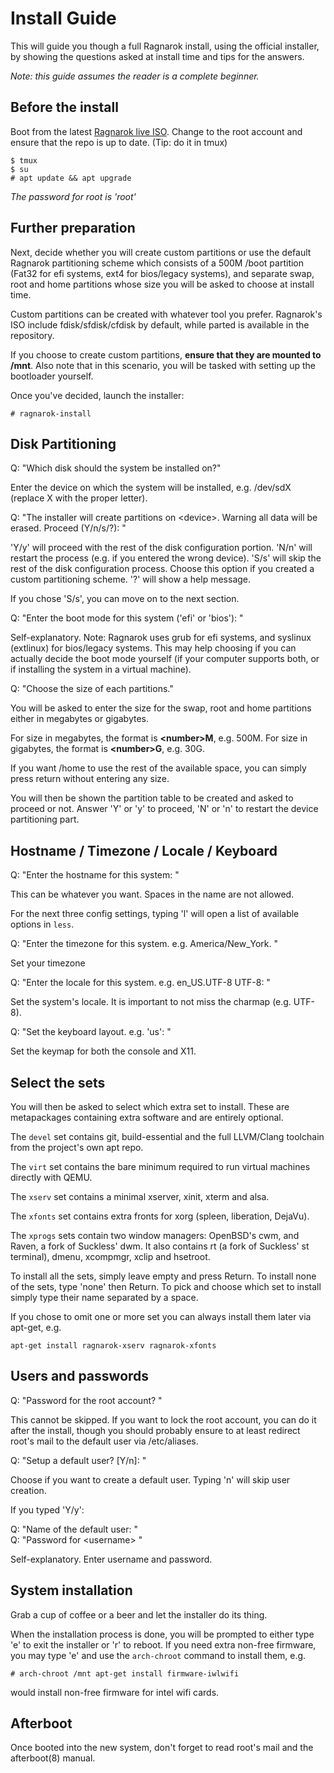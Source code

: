 # Install Guide

This will guide you though a full Ragnarok install, using the official
installer, by showing the questions asked at install time and tips for
the answers.

*Note: this guide assumes the reader is a complete beginner.*

## Before the install

Boot from the latest [Ragnarok live ISO](https://ragnarokos.github.io/download.html).
Change to the root account and ensure that the repo is up to date.
(Tip: do it in tmux)

    $ tmux
    $ su
    # apt update && apt upgrade

*The password for root is 'root'*

## Further preparation

Next, decide whether you will create custom partitions or use the default
Ragnarok partitioning scheme which consists of a 500M /boot partition (Fat32
for efi systems, ext4 for bios/legacy systems), and separate swap, root and
home partitions whose size you will be asked to choose at install time.

Custom partitions can be created with whatever tool you prefer. Ragnarok's
ISO include fdisk/sfdisk/cfdisk by default, while parted is available in
the repository.

If you choose to create custom partitions, **ensure that they are mounted
to /mnt**. Also note that in this scenario, you will be tasked with setting
up the bootloader yourself.

Once you've decided, launch the installer:

    # ragnarok-install

## Disk Partitioning

Q: "Which disk should the system be installed on?"

Enter the device on which the system will be installed, e.g. /dev/sdX
(replace X with the proper letter).

Q: "The installer will create partitions on \<device\>. Warning all
data will be erased. Proceed (Y/n/s/?): "

'Y/y' will proceed with the rest of the disk configuration portion.
'N/n' will restart the process (e.g. if you entered the wrong device).
'S/s' will skip the rest of the disk configuration process. Choose this
option if you created a custom partitioning scheme.
'?' will show a help message.

If you chose 'S/s', you can move on to the next section.

Q: "Enter the boot mode for this system ('efi' or 'bios'): "

Self-explanatory. Note: Ragnarok uses grub for efi systems, and syslinux
(extlinux) for bios/legacy systems. This may help choosing if you can
actually decide the boot mode yourself (if your computer supports both,
or if installing the system in a virtual machine).

Q: "Choose the size of each partitions."

You will be asked to enter the size for the swap, root and home partitions
either in megabytes or gigabytes.

For size in megabytes, the format is **\<number\>M**, e.g. 500M.
For size in gigabytes, the format is **\<number\>G**, e.g. 30G.

If you want /home to use the rest of the available space, you can simply
press return without entering any size.

You will then be shown the partition table to be created and asked to proceed
or not. Answer 'Y' or 'y' to proceed, 'N' or 'n' to restart the device
partitioning part.

## Hostname / Timezone / Locale / Keyboard

Q: "Enter the hostname for this system: "

This can be whatever you want. Spaces in the name are not allowed.

For the next three config settings, typing 'l' will open a list of available
options in `less`. 

Q: "Enter the timezone for this system. e.g. America/New_York. "

Set your timezone

Q: "Enter the locale for this system. e.g. en_US.UTF-8 UTF-8: "

Set the system's locale. It is important to not miss the charmap (e.g. UTF-8).

Q: "Set the keyboard layout. e.g. 'us': "

Set the keymap for both the console and X11.

## Select the sets

You will then be asked to select which extra set to install. These are
metapackages containing extra software and are entirely optional. 

The `devel` set contains git, build-essential and the full LLVM/Clang
toolchain from the project's own apt repo.

The `virt` set contains the bare minimum required to run virtual machines
directly with QEMU.

The `xserv` set contains a minimal xserver, xinit, xterm and alsa.

The `xfonts` set contains extra fronts for xorg (spleen, liberation, DejaVu).

The `xprogs` sets contain two window managers: OpenBSD's cwm, and Raven, a
fork of Suckless' dwm. It also contains rt (a fork of Suckless' st terminal),
dmenu, xcompmgr, xclip and hsetroot.

To install all the sets, simply leave empty and press Return. To install none
of the sets, type 'none' then Return. To pick and choose which set to install
simply type their name separated by a space.

If you chose to omit one or more set you can always install them later via
apt-get, e.g.

    apt-get install ragnarok-xserv ragnarok-xfonts

## Users and passwords

Q: "Password for the root account? "

This cannot be skipped. If you want to lock the root account, you can do it
after the install, though you should probably ensure to at least redirect
root's mail to the default user via /etc/aliases.

Q: "Setup a default user? [Y/n]: "

Choose if you want to create a default user. Typing 'n' will skip user
creation.

If you typed 'Y/y':

Q: "Name of the default user: "  
Q: "Password for \<username\> "

Self-explanatory. Enter username and password.

## System installation

Grab a cup of coffee or a beer and let the installer do its thing.

When the installation process is done, you will be prompted to either type
'e' to exit the installer or 'r' to reboot. If you need extra non-free firmware,
you may type 'e' and use the `arch-chroot` command to install them, e.g.

    # arch-chroot /mnt apt-get install firmware-iwlwifi

would install non-free firmware for intel wifi cards.

## Afterboot

Once booted into the new system, don't forget to read root's mail and
the afterboot(8) manual.
